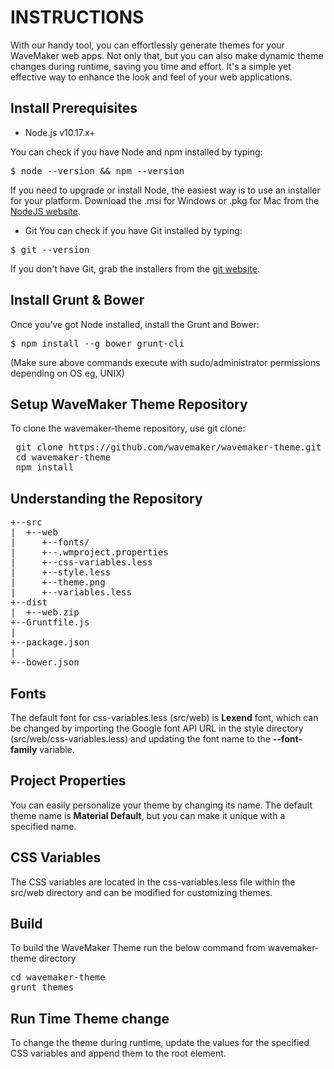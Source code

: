 INSTRUCTIONS
============
With our handy tool, you can effortlessly generate themes for your WaveMaker web apps. Not only that, but you can also make dynamic theme changes during runtime, saving you time and effort. It's a simple yet effective way to enhance the look and feel of your web applications.


Install Prerequisites
--------

* Node.js v10.17.x+

You can check if you have Node and npm installed by typing:
<pre>
$ node --version && npm --version
</pre>

If you need to upgrade or install Node, the easiest way is to use an installer for your platform. Download the .msi for Windows or .pkg for Mac from the [NodeJS website](https://nodejs.org/download/).

* Git
You can check if you have Git installed by typing:
<pre>
$ git --version
</pre>
If you don't have Git, grab the installers from the [git website](http://git-scm.com/).


Install Grunt & Bower
--------

Once you’ve got Node installed, install the Grunt and Bower:
<pre>
$ npm install --g bower grunt-cli
</pre>

(Make sure above commands execute with sudo/administrator permissions depending on OS eg, UNIX)


Setup WaveMaker Theme Repository
--------
To clone the wavemaker-theme repository, use git clone:

<pre>
 git clone https://github.com/wavemaker/wavemaker-theme.git
 cd wavemaker-theme
 npm install
</pre>


Understanding the Repository
--------
<pre>
+--src
|  +--web
|     +--fonts/
|     +--.wmproject.properties
|     +--css-variables.less
|     +--style.less
|     +--theme.png
|     +--variables.less
+--dist
|  +--web.zip
+--Gruntfile.js
|
+--package.json
|
+--bower.json
</pre>


Fonts
-----
The default font for css-variables.less (src/web) is **Lexend** font, which can be changed by importing the Google font API URL in the style directory (src/web/css-variables.less) and updating the font name to the **--font-family** variable.


Project Properties
-----
You can easily personalize your theme by changing its name. The default theme name is **Material Default**, but you can make it unique with a specified name. 


CSS Variables
-----
The CSS variables are located in the css-variables.less file within the src/web directory and can be modified for customizing themes. 


Build
--------
To build the WaveMaker Theme run the below command from wavemaker-theme directory

<pre>
cd wavemaker-theme
grunt themes
</pre>

Run Time Theme change
--------
To change the theme during runtime, update the values for the specified CSS variables and append them to the root element.


